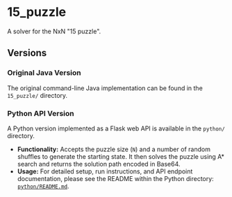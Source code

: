 # 15_puzzle
A solver for the NxN "15 puzzle".

## Versions

### Original Java Version

The original command-line Java implementation can be found in the `15_puzzle/` directory.

### Python API Version

A Python version implemented as a Flask web API is available in the `python/` directory.

*   **Functionality:** Accepts the puzzle size (`N`) and a number of random shuffles to generate the starting state. It then solves the puzzle using A* search and returns the solution path encoded in Base64.
*   **Usage:** For detailed setup, run instructions, and API endpoint documentation, please see the README within the Python directory: [`python/README.md`](python/README.md).
